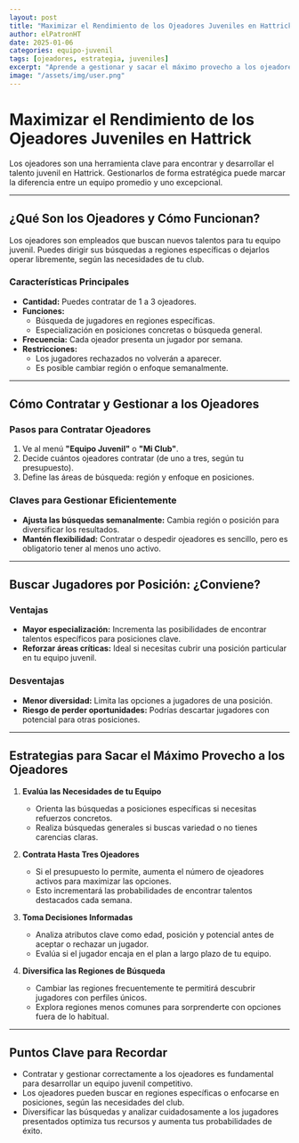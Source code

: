 ```yaml
---
layout: post
title: "Maximizar el Rendimiento de los Ojeadores Juveniles en Hattrick"
author: elPatronHT
date: 2025-01-06
categories: equipo-juvenil
tags: [ojeadores, estrategia, juveniles]
excerpt: "Aprende a gestionar y sacar el máximo provecho a los ojeadores juveniles en Hattrick para construir un equipo competitivo."
image: "/assets/img/user.png"
---
```


# Maximizar el Rendimiento de los Ojeadores Juveniles en Hattrick

Los ojeadores son una herramienta clave para encontrar y desarrollar el talento juvenil en Hattrick. Gestionarlos de forma estratégica puede marcar la diferencia entre un equipo promedio y uno excepcional.

---

## ¿Qué Son los Ojeadores y Cómo Funcionan?

Los ojeadores son empleados que buscan nuevos talentos para tu equipo juvenil. Puedes dirigir sus búsquedas a regiones específicas o dejarlos operar libremente, según las necesidades de tu club.

### Características Principales

- **Cantidad:** Puedes contratar de 1 a 3 ojeadores.
- **Funciones:**
  - Búsqueda de jugadores en regiones específicas.
  - Especialización en posiciones concretas o búsqueda general.
- **Frecuencia:** Cada ojeador presenta un jugador por semana.
- **Restricciones:**
  - Los jugadores rechazados no volverán a aparecer.
  - Es posible cambiar región o enfoque semanalmente.

---

## Cómo Contratar y Gestionar a los Ojeadores

### Pasos para Contratar Ojeadores

1. Ve al menú **"Equipo Juvenil"** o **"Mi Club"**.
2. Decide cuántos ojeadores contratar (de uno a tres, según tu presupuesto).
3. Define las áreas de búsqueda: región y enfoque en posiciones.

### Claves para Gestionar Eficientemente

- **Ajusta las búsquedas semanalmente:** Cambia región o posición para diversificar los resultados.
- **Mantén flexibilidad:** Contratar o despedir ojeadores es sencillo, pero es obligatorio tener al menos uno activo.

---

## Buscar Jugadores por Posición: ¿Conviene?

### Ventajas

- **Mayor especialización:** Incrementa las posibilidades de encontrar talentos específicos para posiciones clave.
- **Reforzar áreas críticas:** Ideal si necesitas cubrir una posición particular en tu equipo juvenil.

### Desventajas

- **Menor diversidad:** Limita las opciones a jugadores de una posición.
- **Riesgo de perder oportunidades:** Podrías descartar jugadores con potencial para otras posiciones.

---

## Estrategias para Sacar el Máximo Provecho a los Ojeadores

1. **Evalúa las Necesidades de tu Equipo**

   - Orienta las búsquedas a posiciones específicas si necesitas refuerzos concretos.
   - Realiza búsquedas generales si buscas variedad o no tienes carencias claras.

2. **Contrata Hasta Tres Ojeadores**

   - Si el presupuesto lo permite, aumenta el número de ojeadores activos para maximizar las opciones.
   - Esto incrementará las probabilidades de encontrar talentos destacados cada semana.

3. **Toma Decisiones Informadas**

   - Analiza atributos clave como edad, posición y potencial antes de aceptar o rechazar un jugador.
   - Evalúa si el jugador encaja en el plan a largo plazo de tu equipo.

4. **Diversifica las Regiones de Búsqueda**
   - Cambiar las regiones frecuentemente te permitirá descubrir jugadores con perfiles únicos.
   - Explora regiones menos comunes para sorprenderte con opciones fuera de lo habitual.

---

## Puntos Clave para Recordar

- Contratar y gestionar correctamente a los ojeadores es fundamental para desarrollar un equipo juvenil competitivo.
- Los ojeadores pueden buscar en regiones específicas o enfocarse en posiciones, según las necesidades del club.
- Diversificar las búsquedas y analizar cuidadosamente a los jugadores presentados optimiza tus recursos y aumenta tus probabilidades de éxito.
